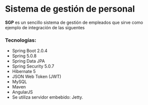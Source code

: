 
Sistema de gestión de personal
==============================

**SGP** es un sencillo sistema de gestión de empleados que sirve como ejemplo de integración de las siguentes
### Tecnologías:

* Spring Boot 2.0.4
* Spring  5.0.8
* Spring Data JPA
* Spring Security 5.0.7
* Hibernate 5
* JSON Web Token (JWT)
* MySQL
* Maven
* AngularJS
* Se utiliza servidor embebido: Jetty.




